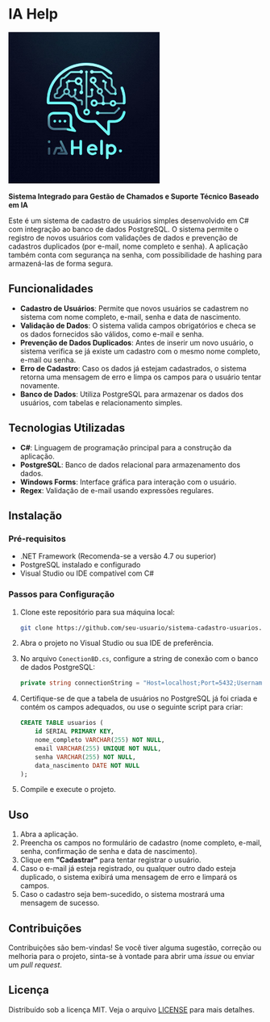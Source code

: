 # IA Help

<img src="https://raw.githubusercontent.com/rafaeldevelloper/Pim-IaHelp/main/UI/Resources/Logo-Pim-IaHelp.jpg" alt="Logo do IA Help" width="300"/>

**Sistema Integrado para Gestão de Chamados e Suporte Técnico Baseado em IA**

Este é um sistema de cadastro de usuários simples desenvolvido em C# com integração ao banco de dados PostgreSQL. O sistema permite o registro de novos usuários com validações de dados e prevenção de cadastros duplicados (por e-mail, nome completo e senha). A aplicação também conta com segurança na senha, com possibilidade de hashing para armazená-las de forma segura.

## Funcionalidades

- **Cadastro de Usuários**: Permite que novos usuários se cadastrem no sistema com nome completo, e-mail, senha e data de nascimento.
- **Validação de Dados**: O sistema valida campos obrigatórios e checa se os dados fornecidos são válidos, como e-mail e senha.
- **Prevenção de Dados Duplicados**: Antes de inserir um novo usuário, o sistema verifica se já existe um cadastro com o mesmo nome completo, e-mail ou senha.
- **Erro de Cadastro**: Caso os dados já estejam cadastrados, o sistema retorna uma mensagem de erro e limpa os campos para o usuário tentar novamente.
- **Banco de Dados**: Utiliza PostgreSQL para armazenar os dados dos usuários, com tabelas e relacionamento simples.

## Tecnologias Utilizadas

- **C#**: Linguagem de programação principal para a construção da aplicação.
- **PostgreSQL**: Banco de dados relacional para armazenamento dos dados.
- **Windows Forms**: Interface gráfica para interação com o usuário.
- **Regex**: Validação de e-mail usando expressões regulares.

## Instalação

### Pré-requisitos

- .NET Framework (Recomenda-se a versão 4.7 ou superior)
- PostgreSQL instalado e configurado
- Visual Studio ou IDE compatível com C#

### Passos para Configuração

1. Clone este repositório para sua máquina local:

    ```bash
    git clone https://github.com/seu-usuario/sistema-cadastro-usuarios.git
    ```

2. Abra o projeto no Visual Studio ou sua IDE de preferência.

3. No arquivo `ConectionBD.cs`, configure a string de conexão com o banco de dados PostgreSQL:

    ```csharp
    private string connectionString = "Host=localhost;Port=5432;Username=postgres;Password=sua-senha;Database=bd-iahelp";
    ```

4. Certifique-se de que a tabela de usuários no PostgreSQL já foi criada e contém os campos adequados, ou use o seguinte script para criar:

    ```sql
    CREATE TABLE usuarios (
        id SERIAL PRIMARY KEY,
        nome_completo VARCHAR(255) NOT NULL,
        email VARCHAR(255) UNIQUE NOT NULL,
        senha VARCHAR(255) NOT NULL,
        data_nascimento DATE NOT NULL
    );
    ```

5. Compile e execute o projeto.

## Uso

1. Abra a aplicação.
2. Preencha os campos no formulário de cadastro (nome completo, e-mail, senha, confirmação de senha e data de nascimento).
3. Clique em **"Cadastrar"** para tentar registrar o usuário.
4. Caso o e-mail já esteja registrado, ou qualquer outro dado esteja duplicado, o sistema exibirá uma mensagem de erro e limpará os campos.
5. Caso o cadastro seja bem-sucedido, o sistema mostrará uma mensagem de sucesso.

## Contribuições

Contribuições são bem-vindas! Se você tiver alguma sugestão, correção ou melhoria para o projeto, sinta-se à vontade para abrir uma *issue* ou enviar um *pull request*.

## Licença

Distribuído sob a licença MIT. Veja o arquivo [LICENSE](LICENSE) para mais detalhes.
